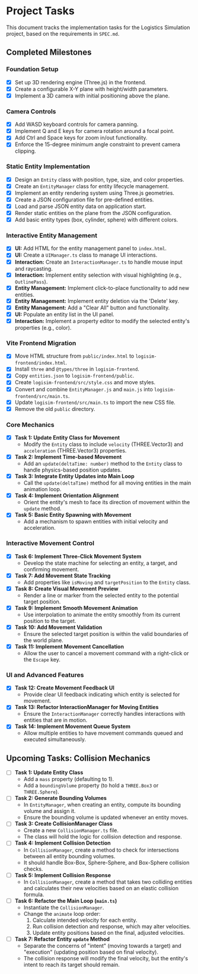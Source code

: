 # Project Tasks

This document tracks the implementation tasks for the Logistics Simulation project, based on the requirements in `SPEC.md`.

## Completed Milestones

### Foundation Setup
- [x] Set up 3D rendering engine (Three.js) in the frontend.
- [x] Create a configurable X-Y plane with height/width parameters.
- [x] Implement a 3D camera with initial positioning above the plane.

### Camera Controls
- [x] Add WASD keyboard controls for camera panning.
- [x] Implement Q and E keys for camera rotation around a focal point.
- [x] Add Ctrl and Space keys for zoom in/out functionality.
- [x] Enforce the 15-degree minimum angle constraint to prevent camera clipping.

### Static Entity Implementation
- [x] Design an `Entity` class with position, type, size, and color properties.
- [x] Create an `EntityManager` class for entity lifecycle management.
- [x] Implement an entity rendering system using Three.js geometries.
- [x] Create a JSON configuration file for pre-defined entities.
- [x] Load and parse JSON entity data on application start.
- [x] Render static entities on the plane from the JSON configuration.
- [x] Add basic entity types (box, cylinder, sphere) with different colors.

### Interactive Entity Management
- [x] **UI:** Add HTML for the entity management panel to `index.html`.
- [x] **UI:** Create a `UIManager.ts` class to manage UI interactions.
- [x] **Interaction:** Create an `InteractionManager.ts` to handle mouse input and raycasting.
- [x] **Interaction:** Implement entity selection with visual highlighting (e.g., `OutlinePass`).
- [x] **Entity Management:** Implement click-to-place functionality to add new entities.
- [x] **Entity Management:** Implement entity deletion via the 'Delete' key.
- [x] **Entity Management:** Add a "Clear All" button and functionality.
- [x] **UI:** Populate an entity list in the UI panel.
- [x] **Interaction:** Implement a property editor to modify the selected entity's properties (e.g., color).

### Vite Frontend Migration
- [x] Move HTML structure from `public/index.html` to `logisim-frontend/index.html`.
- [x] Install `three` and `@types/three` in `logisim-frontend`.
- [x] Copy `entities.json` to `logisim-frontend/public`.
- [x] Create `logisim-frontend/src/style.css` and move styles.
- [x] Convert and combine `EntityManager.js` and `main.js` into `logisim-frontend/src/main.ts`.
- [x] Update `logisim-frontend/src/main.ts` to import the new CSS file.
- [x] Remove the old `public` directory.

### Core Mechanics
- [x] **Task 1: Update Entity Class for Movement**
  - Modify the `Entity` class to include `velocity` (THREE.Vector3) and `acceleration` (THREE.Vector3) properties.
- [x] **Task 2: Implement Time-based Movement**
  - Add an `update(deltaTime: number)` method to the `Entity` class to handle physics-based position updates.
- [x] **Task 3: Integrate Entity Updates into Main Loop**
  - Call the `update(deltaTime)` method for all moving entities in the main animation loop.
- [x] **Task 4: Implement Orientation Alignment**
  - Orient the entity's mesh to face its direction of movement within the `update` method.
- [x] **Task 5: Basic Entity Spawning with Movement**
  - Add a mechanism to spawn entities with initial velocity and acceleration.

### Interactive Movement Control
- [x] **Task 6: Implement Three-Click Movement System**
  - Develop the state machine for selecting an entity, a target, and confirming movement.
- [x] **Task 7: Add Movement State Tracking**
  - Add properties like `isMoving` and `targetPosition` to the `Entity` class.
- [x] **Task 8: Create Visual Movement Preview**
  - Render a line or marker from the selected entity to the potential target position.
- [x] **Task 9: Implement Smooth Movement Animation**
  - Use interpolation to animate the entity smoothly from its current position to the target.
- [x] **Task 10: Add Movement Validation**
  - Ensure the selected target position is within the valid boundaries of the world plane.
- [x] **Task 11: Implement Movement Cancellation**
  - Allow the user to cancel a movement command with a right-click or the `Escape` key.

### UI and Advanced Features
- [x] **Task 12: Create Movement Feedback UI**
  - Provide clear UI feedback indicating which entity is selected for movement.
- [x] **Task 13: Refactor InteractionManager for Moving Entities**
  - Ensure the `InteractionManager` correctly handles interactions with entities that are in motion.
- [x] **Task 14: Implement Movement Queue System**
  - Allow multiple entities to have movement commands queued and executed simultaneously.

## Upcoming Tasks: Collision Mechanics

- [ ] **Task 1: Update Entity Class**
  - Add a `mass` property (defaulting to 1).
  - Add a `boundingVolume` property (to hold a `THREE.Box3` or `THREE.Sphere`).
- [ ] **Task 2: Generate Bounding Volumes**
  - In `EntityManager`, when creating an entity, compute its bounding volume and assign it.
  - Ensure the bounding volume is updated whenever an entity moves.
- [ ] **Task 3: Create CollisionManager Class**
  - Create a new `CollisionManager.ts` file.
  - The class will hold the logic for collision detection and response.
- [ ] **Task 4: Implement Collision Detection**
  - In `CollisionManager`, create a method to check for intersections between all entity bounding volumes.
  - It should handle Box-Box, Sphere-Sphere, and Box-Sphere collision checks.
- [ ] **Task 5: Implement Collision Response**
  - In `CollisionManager`, create a method that takes two colliding entities and calculates their new velocities based on an elastic collision formula.
- [ ] **Task 6: Refactor the Main Loop (`main.ts`)**
  - Instantiate the `CollisionManager`.
  - Change the `animate` loop order:
    1. Calculate intended velocity for each entity.
    2. Run collision detection and response, which may alter velocities.
    3. Update entity positions based on the final, adjusted velocities.
- [ ] **Task 7: Refactor Entity `update` Method**
  - Separate the concerns of "intent" (moving towards a target) and "execution" (updating position based on final velocity).
  - The collision response will modify the final velocity, but the entity's intent to reach its target should remain. 